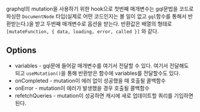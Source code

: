graphql의 mutation을 사용하기 위한 hook으로 첫번째 매개변수는 gql문법을 코드로 파싱한 `DocumentNode` 타입(실제로 어떤 코드인지는 볼 일이 없고 `gql`함수를 통해서 반환받는다.)을 받고 두번째 매개변수로 옵션을 받는다. 반환값은 배열의 형태로 `[mutateFunction, { data, loading, error, called }]` 와 같다.
## Options
- variables - gql문에 들어갈 매개변수를 여기서 전달할 수 있다. 여기서 전달해도 되고 `useMutation()`을 통해 반환받은 함수에 variables를 전달할수도 있다.
- onCompleted - mutation이 에러 없이 성공했을 때 호출될 콜백함수
- onError - mutation이 에러가 발생했을 경우 호출될 콜백함수
- refetchQueries - mutation이 성공하면 캐시에 새로 업데이트할 쿼리를 기입하면 된다.
